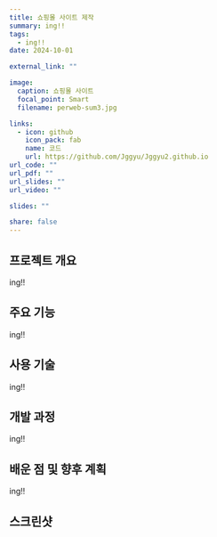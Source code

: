 ```yaml
---
title: 쇼핑몰 사이트 제작
summary: ing!!
tags:
  - ing!!
date: 2024-10-01

external_link: ""

image:
  caption: 쇼핑몰 사이트
  focal_point: Smart
  filename: perweb-sum3.jpg

links:
  - icon: github
    icon_pack: fab
    name: 코드
    url: https://github.com/Jggyu/Jggyu2.github.io
url_code: ""
url_pdf: ""
url_slides: ""
url_video: ""

slides: ""

share: false
---
```


## 프로젝트 개요

ing!!

## 주요 기능

ing!!

## 사용 기술

ing!!

## 개발 과정

ing!!

## 배운 점 및 향후 계획

ing!!

## 스크린샷